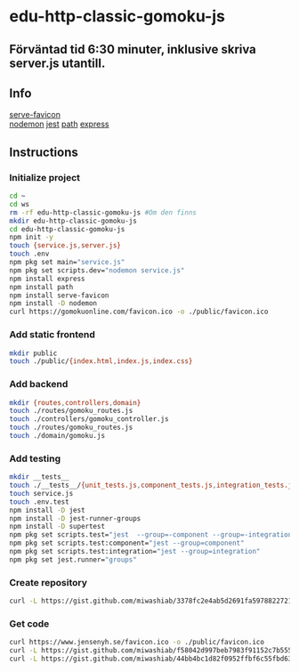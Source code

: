 # edu-http-classic-gomoku-js

## Förväntad tid 6:30 minuter, inklusive skriva server.js utantill.

## Info

[serve-favicon](https://expressjs.com/en/resources/middleware/serve-favicon.html)  
[nodemon](https://www.npmjs.com/package/nodemon)
[jest](https://www.npmjs.com/package/jest)
[path](https://www.npmjs.com/package/path)
[express](https://www.npmjs.com/package/express)

## Instructions

### Initialize project

```bash
cd ~
cd ws
rm -rf edu-http-classic-gomoku-js #Om den finns
mkdir edu-http-classic-gomoku-js
cd edu-http-classic-gomoku-js
npm init -y
touch {service.js,server.js}
touch .env
npm pkg set main="service.js"
npm pkg set scripts.dev="nodemon service.js"
npm install express
npm install path
npm install serve-favicon
npm install -D nodemon 
curl https://gomokuonline.com/favicon.ico -o ./public/favicon.ico
```

### Add static frontend

```bash
mkdir public
touch ./public/{index.html,index.js,index.css}
```

### Add backend

```bash
mkdir {routes,controllers,domain}
touch ./routes/gomoku_routes.js
touch ./controllers/gomoku_controller.js
touch ./routes/gomoku_routes.js
touch ./domain/gomoku.js
```

### Add testing

```bash
mkdir __tests__
touch ./__tests__/{unit_tests.js,component_tests.js,integration_tests.js}
touch service.js
touch .env.test
npm install -D jest
npm install -D jest-runner-groups
npm install -D supertest
npm pkg set scripts.test="jest  --group=-component --group=-integration"
npm pkg set scripts.test:component="jest --group=component"
npm pkg set scripts.test:integration="jest --group=integration"
npm pkg set jest.runner="groups"
```
### Create repository

```bash
curl -L https://gist.github.com/miwashiab/3378fc2e4ab5d2691fa5978822721796/raw/.gitignore -o .gitignore
```

### Get code

```bash
curl https://www.jensenyh.se/favicon.ico -o ./public/favicon.ico
curl -L https://gist.github.com/miwashiab/f58042d997beb7983f91152c7b555529/raw/server.js -o server.js
curl -L https://gist.github.com/miwashiab/44bb4bc1d82f0952ffbf6c55fbd63ec8/raw/index.html -o  ./public/index.html
```

